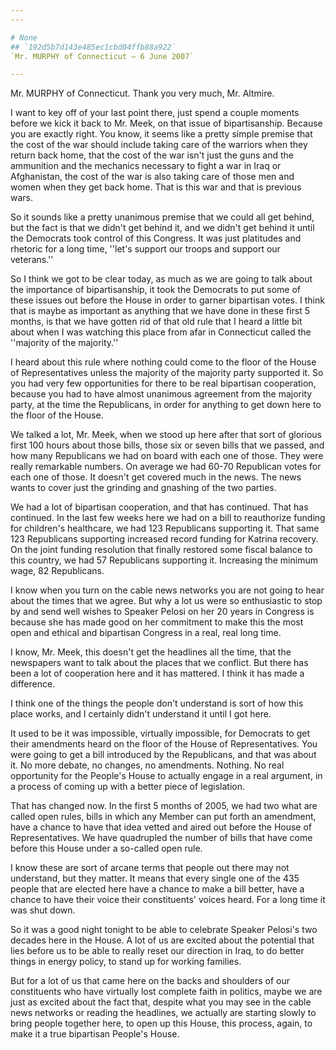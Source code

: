 ```yaml
---
---

# None
## `192d5b7d143e485ec1cbd04ffb88a922`
`Mr. MURPHY of Connecticut — 6 June 2007`

---
```



Mr. MURPHY of Connecticut. Thank you very much, Mr. Altmire.

I want to key off of your last point there, just spend a couple 
moments before we kick it back to Mr. Meek, on that issue of 
bipartisanship. Because you are exactly right. You know, it seems like 
a pretty simple premise that the cost of the war should include taking 
care of the warriors when they return back home, that the cost of the 
war isn't just the guns and the ammunition and the mechanics necessary 
to fight a war in Iraq or Afghanistan, the cost of the war is also 
taking care of those men and women when they get back home. That is 
this war and that is previous wars.

So it sounds like a pretty unanimous premise that we could all get 
behind, but the fact is that we didn't get behind it, and we didn't get 
behind it until the Democrats took control of this Congress. It was 
just platitudes and rhetoric for a long time, ''let's support our 
troops and support our veterans.''



So I think we got to be clear today, as much as we are going to talk 
about the importance of bipartisanship, it took the Democrats to put 
some of these issues out before the House in order to garner bipartisan 
votes. I think that is maybe as important as anything that we have done 
in these first 5 months, is that we have gotten rid of that old rule 
that I heard a little bit about when I was watching this place from 
afar in Connecticut called the ''majority of the majority.''

I heard about this rule where nothing could come to the floor of the 
House of Representatives unless the majority of the majority party 
supported it. So you had very few opportunities for there to be real 
bipartisan cooperation, because you had to have almost unanimous 
agreement from the majority party, at the time the Republicans, in 
order for anything to get down here to the floor of the House.

We talked a lot, Mr. Meek, when we stood up here after that sort of 
glorious first 100 hours about those bills, those six or seven bills 
that we passed, and how many Republicans we had on board with each one 
of those. They were really remarkable numbers. On average we had 60-70 
Republican votes for each one of those. It doesn't get covered much in 
the news. The news wants to cover just the grinding and gnashing of the 
two parties.

We had a lot of bipartisan cooperation, and that has continued. That 
has continued. In the last few weeks here we had on a bill to 
reauthorize funding for children's healthcare, we had 123 Republicans 
supporting it. That same 123 Republicans supporting increased record 
funding for Katrina recovery. On the joint funding resolution that 
finally restored some fiscal balance to this country, we had 57 
Republicans supporting it. Increasing the minimum wage, 82 Republicans.

I know when you turn on the cable news networks you are not going to 
hear about the times that we agree. But why a lot us were so 
enthusiastic to stop by and send well wishes to Speaker Pelosi on her 
20 years in Congress is because she has made good on her commitment to 
make this the most open and ethical and bipartisan Congress in a real, 
real long time.

I know, Mr. Meek, this doesn't get the headlines all the time, that 
the newspapers want to talk about the places that we conflict. But 
there has been a lot of cooperation here and it has mattered. I think 
it has made a difference.

I think one of the things the people don't understand is sort of how 
this place works, and I certainly didn't understand it until I got 
here.

It used to be it was impossible, virtually impossible, for Democrats 
to get their amendments heard on the floor of the House of 
Representatives. You were going to get a bill introduced by the 
Republicans, and that was about it. No more debate, no changes, no 
amendments. Nothing. No real opportunity for the People's House to 
actually engage in a real argument, in a process of coming up with a 
better piece of legislation.

That has changed now. In the first 5 months of 2005, we had two what 
are called open rules, bills in which any Member can put forth an 
amendment, have a chance to have that idea vetted and aired out before 
the House of Representatives. We have quadrupled the number of bills 
that have come before this House under a so-called open rule.

I know these are sort of arcane terms that people out there may not 
understand, but they matter. It means that every single one of the 435 
people that are elected here have a chance to make a bill better, have 
a chance to have their voice their constituents' voices heard. For a 
long time it was shut down.

So it was a good night tonight to be able to celebrate Speaker 
Pelosi's two decades here in the House. A lot of us are excited about 
the potential that lies before us to be able to really reset our 
direction in Iraq, to do better things in energy policy, to stand up 
for working families.

But for a lot of us that came here on the backs and shoulders of our 
constituents who have virtually lost complete faith in politics, maybe 
we are just as excited about the fact that, despite what you may see in 
the cable news networks or reading the headlines, we actually are 
starting slowly to bring people together here, to open up this House, 
this process, again, to make it a true bipartisan People's House.
